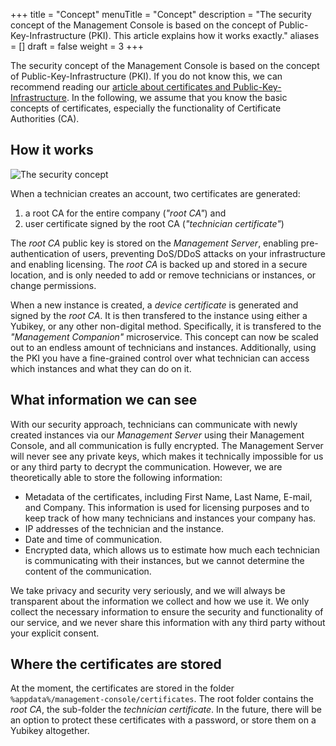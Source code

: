 +++
title = "Concept"
menuTitle = "Concept"
description = "The security concept of the Management Console is based on the concept of Public-Key-Infrastructure (PKI). This article explains how it works exactly."
aliases =  []
draft = false
weight = 3
+++

The security concept of the Management Console is based on the concept of Public-Key-Infrastructure (PKI). If you do not know this, we can recommend reading our [article about certificates and Public-Key-Infrastructure](https://www.umh.app/post/an-introduction-into-certificates-and-secure-communication-in-iot-for-normal-people). In the following, we assume that you know the basic concepts of certificates, especially the functionality of Certificate Authorities (CA). 

## How it works

![The security concept](/images/security/concept1.png)

When a technician creates an account, two certificates are generated:

1. a root CA for the entire company (*"root CA"*) and
2. user certificate signed by the root CA (*"technician certificate"*)

The *root CA* public key is stored on the *Management Server*, enabling pre-authentication of users, preventing DoS/DDoS attacks on your infrastructure and enabling licensing. The *root CA* is backed up and stored in a secure location, and is only needed to add or remove technicians or instances, or change permissions.

When a new instance is created, a *device certificate* is generated and signed by the *root CA*. It is then transfered to the instance using either a Yubikey, or any other non-digital method. Specifically, it is transfered to the *"Management Companion"* microservice. This concept can now be scaled out to an endless amount of technicians and instances. Additionally, using the PKI you have a fine-grained control over what technician can access which instances and what they can do on it.

## What information we can see

With our security approach, technicians can communicate with newly created instances via our *Management Server* using their Management Console, and all communication is fully encrypted. The Management Server will never see any private keys, which makes it technically impossible for us or any third party to decrypt the communication. However, we are theoretically able to store the following information:

- Metadata of the certificates, including First Name, Last Name, E-mail, and Company. This information is used for licensing purposes and to keep track of how many technicians and instances your company has.
- IP addresses of the technician and the instance.
- Date and time of communication.
- Encrypted data, which allows us to estimate how much each technician is communicating with their instances, but we cannot determine the content of the communication.

We take privacy and security very seriously, and we will always be transparent about the information we collect and how we use it. We only collect the necessary information to ensure the security and functionality of our service, and we never share this information with any third party without your explicit consent.

## Where the certificates are stored

At the moment, the certificates are stored in the folder `%appdata%/management-console/certificates`. The root folder contains the *root CA*, the sub-folder the *technician certificate*. In the future, there will be an option to protect these certificates with a password, or store them on a Yubikey altogether.
